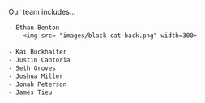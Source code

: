 Our team includes...

    - Ethan Benton
        <img src= "images/black-cat-back.png" width=300>
    
    - Kai Buckhalter
    - Justin Cantoria
    - Seth Groves
    - Joshua Miller
    - Jonah Peterson
    - James Tieu
